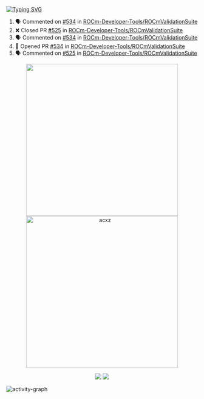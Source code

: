 [![Typing SVG](https://readme-typing-svg.herokuapp.com?size=16&color=AFFFA3&multiline=true&height=75&lines=contributing+to+robotics%2Faerospace%2Fml%2Fgpu+software;packaging+it+for+archlinux;ricer)](https://git.io/typing-svg)

<!--START_SECTION:activity-->
1. 🗣 Commented on [#534](https://github.com/ROCm-Developer-Tools/ROCmValidationSuite/issues/534) in [ROCm-Developer-Tools/ROCmValidationSuite](https://github.com/ROCm-Developer-Tools/ROCmValidationSuite)
2. ❌ Closed PR [#525](https://github.com/ROCm-Developer-Tools/ROCmValidationSuite/pull/525) in [ROCm-Developer-Tools/ROCmValidationSuite](https://github.com/ROCm-Developer-Tools/ROCmValidationSuite)
3. 🗣 Commented on [#534](https://github.com/ROCm-Developer-Tools/ROCmValidationSuite/issues/534) in [ROCm-Developer-Tools/ROCmValidationSuite](https://github.com/ROCm-Developer-Tools/ROCmValidationSuite)
4. 💪 Opened PR [#534](https://github.com/ROCm-Developer-Tools/ROCmValidationSuite/pull/534) in [ROCm-Developer-Tools/ROCmValidationSuite](https://github.com/ROCm-Developer-Tools/ROCmValidationSuite)
5. 🗣 Commented on [#525](https://github.com/ROCm-Developer-Tools/ROCmValidationSuite/issues/525) in [ROCm-Developer-Tools/ROCmValidationSuite](https://github.com/ROCm-Developer-Tools/ROCmValidationSuite)
<!--END_SECTION:activity-->

<p align="center">
  <img width="400em" src=https://github-readme-stats.vercel.app/api?username=acxz&include_all_commits=true&show_icons=true />
  <img width="400em" src="https://github-readme-streak-stats.herokuapp.com/?user=acxz&" alt="acxz" />
</p>

<p align="center">
  <img src=https://github-readme-stats.vercel.app/api/top-langs/?username=acxz&layout=compact />
  <img src=https://github-profile-trophy.vercel.app/?username=acxz&row=2&column=4 />
</p>

![activity-graph](https://activity-graph.herokuapp.com/graph?username=acxz&theme=aqua)
